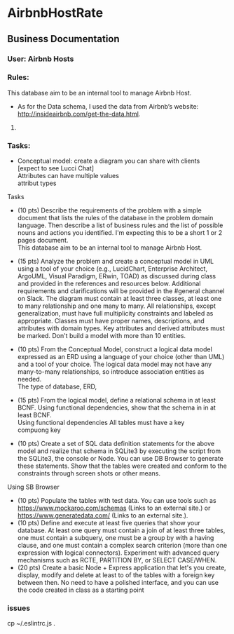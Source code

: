 # AirbnbHostRate
## Business Documentation  
### User: Airbnb Hosts
### Rules:
This database aim to be an internal tool to manage Airbnb Host.  
- As for the Data schema, I used the data from Airbnb’s website: http://insideairbnb.com/get-the-data.html.  
1. 
### Tasks:



  
- Conceptual model: create a diagram you can share with clients  
[expect to see Lucci Chat]  
Attributes can have multiple values  
attribut types  

  


Tasks
- (10 pts) Describe the requirements of the problem with a simple document that lists the rules of the database in the problem domain language. Then describe a list of business rules and the list of possible nouns and actions you identified. I'm expecting this to be a short 1 or 2 pages document.  
This database aim to be an internal tool to manage Airbnb Host.  
- (15 pts) Analyze the problem and create a conceptual model in UML using a tool of your choice (e.g., LucidChart, Enterprise Architect, ArgoUML, Visual Paradigm, ERwin, TOAD) as discussed during class and provided in the references and resources below. Additional requirements and clarifications will be provided in the #general channel on Slack. The diagram must contain at least three classes, at least one to many relationship and one many to many. All relationships, except generalization, must have full multiplicity constraints and labeled as appropriate. Classes must have proper names, descriptions, and attributes with domain types. Key attributes and derived attributes must be marked. Don't build a model with more than 10 entities.
- (10 pts) From the Conceptual Model, construct a logical data model expressed as an ERD using a language of your choice (other than UML) and a tool of your choice. The logical data model may not have any many-to-many relationships, so introduce association entities as needed.  
The type of database, ERD, 
  
- (15 pts) From the logical model, define a relational schema in at least BCNF. Using functional dependencies, show that the schema in in at least BCNF.  
Using functional dependencies
All tables must have a key  
compuong key  





- (10 pts) Create a set of SQL data definition statements for the above model and realize that schema in SQLite3 by executing the script from the SQLite3, the console or Node. You can use DB Browser to generate these statements. Show that the tables were created and conform to the constraints through screen shots or other means.

Using SB Browser  


- (10 pts) Populate the tables with test data. You can use tools such as https://www.mockaroo.com/schemas (Links to an external site.) or  https://www.generatedata.com/ (Links to an external site.).
- (10 pts) Define and execute at least five queries that show your database. At least one query must contain a join of at least three tables, one must contain a subquery, one must be a group by with a having clause, and one must contain a complex search criterion (more than one expression with logical connectors). Experiment with advanced query mechanisms such as RCTE, PARTITION BY, or SELECT CASE/WHEN.
- (20 pts) Create a basic Node + Express application that let's you create, display, modify and delete at least to of the tables with a foreign key between then. No need to have a polished interface, and you can use the code created in class as a starting point
### issues
cp ~/.eslintrc.js .   